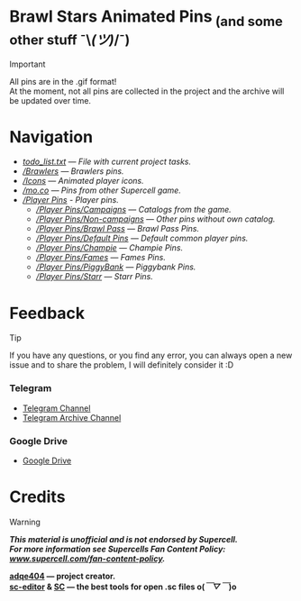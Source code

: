 # Brawl Stars Animated Pins<sub> (and some other stuff ¯\\_(ツ)_/¯)</sub>
> [!IMPORTANT]
> All pins are in the .gif format!\
> At the moment, not all pins are collected in the project and the archive will be updated over time.

# Navigation
- _[todo_list.txt](./todo_list.txt) — File with current project tasks._
- _[/Brawlers](./Brawlers) — Brawlers pins._
- _[/Icons](./Icons) — Animated player icons._
- _[/mo.co](./mo.co) — Pins from other Supercell game._
- _[/Player Pins](./Player%20Pins) - Player pins._
    - _[/Player Pins/Campaigns](./Player%20Pins/Campaigns) — Catalogs from the game._
    - _[/Player Pins/Non-campaigns](./Player%20Pins/Non-campaigns) — Other pins without own catalog._
    - _[/Player Pins/Brawl Pass](./Player%20Pins/1Brawl%20Pass) — Brawl Pass Pins._
    - _[/Player Pins/Default Pins](./Player%20Pins/Default%20Pins) — Default common player pins._
    - _[/Player Pins/Champie](./Player%20Pins/Champie) — Champie Pins._
    - _[/Player Pins/Fames](./Player%20Pins/Fames) — Fames Pins._
    - _[/Player Pins/PiggyBank](./Player%20Pins/PiggyBank) — Piggybank Pins._
    - _[/Player Pins/Starr](./Player%20Pins/Starr) — Starr Pins._
 
# Feedback
> [!TIP]
> If you have any questions, or you find any error, you can always open a new issue and to share the problem, I will definitely consider it :D

### Telegram
- [Telegram Channel](https://t.me/BrawlStarsStik)
- [Telegram Archive Channel](https://t.me/BrawlStarsStikArchive)

### Google Drive
- [Google Drive](https://drive.google.com/drive/u/2/folders/1Wi8pWB-_5ozXYkEZlUVKjJ0hFR4SNYPm)

# Credits
> [!WARNING]
> ***This material is unofficial and is not endorsed by Supercell.\
> For more information see Supercells Fan Content Policy: www.supercell.com/fan-content-policy.***

**[adqe404](https://github.com/adqe404) — project creator.**\
**[sc-editor](https://github.com/danila-schelkov/sc-editor) & [SC](https://github.com/sc-workshop/SC) — the best tools for open .sc files o(*￣▽￣*)o**